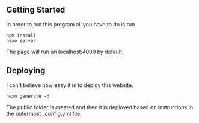 ## Getting Started

In order to run this program all you have to do is run
```
npm install
hexo server
```
The page will run on localhost:4000 by default.


## Deploying

I can't believe how easy it is to deploy this website.

```
hexo generate -d
```

The public folder is created and then it is deployed based on instructions in the outermost _config.yml file.